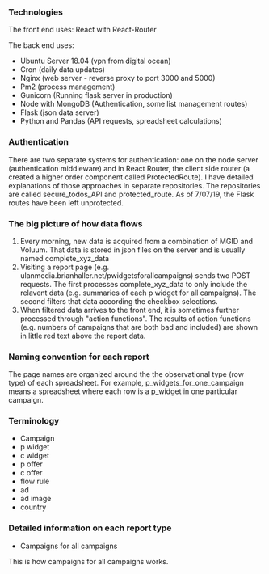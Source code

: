 ### Technologies

The front end uses: 
React with React-Router 

The back end uses:
* Ubuntu Server 18.04 (vpn from digital ocean)
* Cron (daily data updates)
* Nginx (web server - reverse proxy to port 3000 and 5000)
* Pm2 (process management)
* Gunicorn (Running flask server in production)
* Node with MongoDB (Authentication, some list management routes)
* Flask (json data server)
* Python and Pandas (API requests, spreadsheet calculations)

### Authentication

There are two separate systems for authentication: one on the node server
(authentication middleware) and in React Router, the client side router (a created a higher order
component called ProtectedRoute). I have detailed explanations of those approaches
in separate repositories. The repositories are called secure_todos_API and
protected_route. As of 7/07/19, the Flask routes have been left unprotected. 

### The big picture of how data flows

1. Every morning, new data is acquired from a combination of MGID and Voluum.
   That data is stored in json files on the server and is usually named complete_xyz_data
2. Visiting a report page (e.g.
   ulanmedia.brianhaller.net/pwidgetsforallcampaigns) sends two POST requests.
The first processes complete_xyz_data to only include the relavent data (e.g.
summaries of each p widget for all campaigns). The second filters that data
according the checkbox selections.  
3. When filtered data arrives to the front end, it is sometimes further
   processed through "action functions". The results of action functions (e.g.
numbers of campaigns that are both bad and included) are shown in little red
text above the report data. 

### Naming convention for each report

The page names are organized around the the observational type (row
type) of each spreadsheet. For example, p_widgets_for_one_campaign means a
spreadsheet where each row is a p_widget in one particular campaign. 

### Terminology 

* Campaign
* p widget
* c widget
* p offer
* c offer
* flow rule
* ad
* ad image
* country

### Detailed information on each report type

* Campaigns for all campaigns

This is how campaigns for all campaigns works. 
